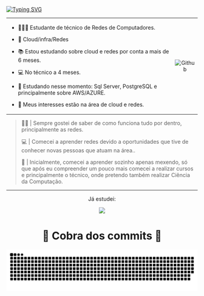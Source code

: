 [![Typing SVG](https://readme-typing-svg.demolab.com?font=Fira+Code&pause=1000&width=435&lines=Ol%C3%A1!;Me+chamo+Hyago+Luis;Tenho+16+anos+de+idade)](https://git.io/typing-svg)

<table>
  <tr>
    <td> 

-  👨🏽‍💻 Estudante de técnico de Redes de Computadores.
-  💼 Cloud/infra/Redes
-  📚 Estou estudando sobre cloud e redes por conta a mais de 6 meses.
-  💻 No técnico a 4 meses.
-  📖 Estudando nesse momento: Sql Server, PostgreSQL e principalmente sobre AWS/AZURE.
-  🤔 Meus interesses estão na área de cloud e redes.
 
    </td>
    <td align="center">
      <img width="220%" alt="Github" src="https://user-images.githubusercontent.com/74038190/212748830-4c709398-a386-4761-84d7-9e10b98fbe6e.gif" />
    </td>
  </tr>
</table>

<!--
<div align="center">
  <h1>👋 Olá, meu nome é Marcus Simas</h1>
</div>
-->

> 🧑‍💻 | Sempre gostei de saber de como funciona tudo por dentro, principalmente as redes.
>
> 💻 | Comecei a aprender redes devido a oportunidades que tive de conhecer novas pessoas que atuam na área..
>
> 📱 | Inicialmente, comecei a aprender sozinho apenas mexendo, só que após eu compreender um pouco mais comecei a realizar cursos e principalmente o técnico, onde pretendo também realizar Ciência da Computação.

***

<div align="center">
  <p>Já estudei:</p>
  <a href="https://skillicons.dev">
    <img src="https://skillicons.dev/icons?i=aws,azure,grafana,linux,mysql,github,git,vscode" />
  </a>
</div>
<div align="center">
  <h1>🐍 Cobra dos commits 🐍</h1>
  <picture>
    <source media="(prefers-color-scheme: dark)" srcset="https://raw.githubusercontent.com/Mixlort/Mixlort/output/github-contribution-grid-snake-dark.svg">
    <source media="(prefers-color-scheme: light)" srcset="https://raw.githubusercontent.com/Mixlort/Mixlort/output/github-contribution-grid-snake.svg">
    <img alt="github contribution grid snake animation" src="https://raw.githubusercontent.com/Mixlort/Mixlort/output/github-contribution-grid-snake.svg">
  </picture>
</div>

<br><br>


